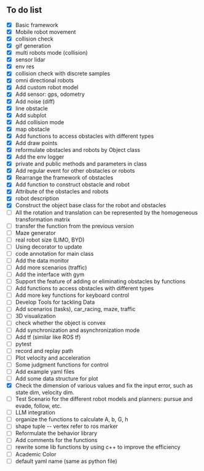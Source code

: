 ## To do list
- [x] Basic framework
- [x] Mobile robot movement
- [x] collision check
- [x] gif generation
- [x] multi robots mode (collision)  
- [x] sensor lidar
- [x] env res
- [x] collision check with discrete samples
- [x] omni directional robots
- [x] Add custom robot model
- [x] Add sensor: gps, odometry
- [x] Add noise (diff)
- [x] line obstacle
- [x] Add subplot 
- [x] Add collision mode
- [x] map obstacle
- [x] Add functions to access obstacles with different types
- [x] Add draw points
- [x] reformulate obstacles and robots by Object class  
- [x] Add the env logger 
- [x] private and public methods and parameters in class
- [x] Add regular event for other obstacles or robots
- [x] Rearrange the framework of obstacles 
- [x] Add function to construct obstacle and robot
- [x] Attribute of the obstacles and robots
- [x] robot description 
- [x] Construct the object base class for the robot and obstacles
- [ ] All the rotation and translation can be represented by the homogeneous transformation matrix
- [ ] transfer the function from the previous version
- [ ] Maze generator
- [ ] real robot size (LIMO, BYD)
- [ ] Using decorator to update
- [ ] code annotation for main class
- [ ] Add the data monitor
- [ ] Add more scenarios (traffic)
- [ ] Add the interface with gym
- [ ] Support the feature of adding or eliminating obstacles by functions
- [ ] Add functions to access obstacles with different types
- [ ] Add more key functions for keyboard control
- [ ] Develop Tools for tackling Data
- [ ] Add scenarios (tasks), car_racing, maze, traffic
- [ ] 3D visualization
- [ ] check whether the object is convex
- [ ] Add synchronization and asynchronization mode
- [ ] Add tf (similar like ROS tf)
- [ ] pytest
- [ ] record and replay path
- [ ] Plot velocity and acceleration
- [ ] Some judgment functions for control
- [ ] Add example yaml files
- [ ] Add some data structure for plot
- [x] Check the dimension of various values and fix the input error, such as state dim, velocity dim. 
- [ ] Test Scenario for the different robot models and planners: pursue and evade, follow, etc.
- [ ] LLM integration
- [ ] organize the functions to calculate A, b, G, h
- [ ] shape tuple -- vertex   refer to ros marker
- [ ] Reformulate the behavior library
- [ ] Add comments for the functions
- [ ] rewrite some lib functions by using c++ to improve the efficiency
- [ ] Academic Color
- [ ] default yaml name (same as python file)
